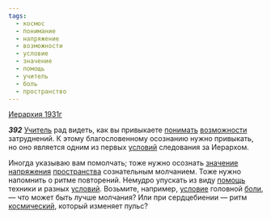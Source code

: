 ```yaml
---
tags:
  - космос
  - понимание
  - напряжение
  - возможности
  - условие
  - значение
  - помощь
  - учитель
  - боль
  - пространство
---
```


[Иерархия 1931г](https://127.0.0.1:4002/agni/1931)

___392___
[Учитель](../../../tags/#учитель) рад видеть, как вы привыкаете [понимать](../../../tags/#понимание) [возможности](../../../tags/#возможности) затруднений. К этому благословенному осознанию нужно привыкать, но оно является одним из первых [условий](../../../tags/#[условие](../../../tags/#условие)) следования за Иерархом.   

Иногда указываю вам помолчать; тоже нужно осознать [значение](../../../tags/#значение) [напряжения](../../../tags/#напряжение) [пространства](../../../tags/#пространство) сознательным молчанием. Тоже нужно напомнить о ритме повторений. Немудро упускать из виду [помощь](../../../tags/#помощь) техники и разных [условий](../../../tags/#[условие](../../../tags/#условие)). Возьмите, например, [условие](../../../tags/#условие) головной [боли](../../../tags/#боль), — что может быть лучше молчания? Или при сердцебиении — ритм [космический](../../../tags/#космос), который изменяет пульс?   

